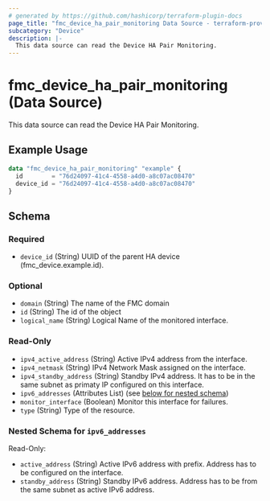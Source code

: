 ```yaml
---
# generated by https://github.com/hashicorp/terraform-plugin-docs
page_title: "fmc_device_ha_pair_monitoring Data Source - terraform-provider-fmc"
subcategory: "Device"
description: |-
  This data source can read the Device HA Pair Monitoring.
---
```


# fmc_device_ha_pair_monitoring (Data Source)

This data source can read the Device HA Pair Monitoring.

## Example Usage

```terraform
data "fmc_device_ha_pair_monitoring" "example" {
  id        = "76d24097-41c4-4558-a4d0-a8c07ac08470"
  device_id = "76d24097-41c4-4558-a4d0-a8c07ac08470"
}
```

<!-- schema generated by tfplugindocs -->
## Schema

### Required

- `device_id` (String) UUID of the parent HA device (fmc_device.example.id).

### Optional

- `domain` (String) The name of the FMC domain
- `id` (String) The id of the object
- `logical_name` (String) Logical Name of the monitored interface.

### Read-Only

- `ipv4_active_address` (String) Active IPv4 address from the interface.
- `ipv4_netmask` (String) IPv4 Network Mask assigned on the interface.
- `ipv4_standby_address` (String) Standby IPv4 address. It has to be in the same subnet as primaty IP configured on this interface.
- `ipv6_addresses` (Attributes List) (see [below for nested schema](#nestedatt--ipv6_addresses))
- `monitor_interface` (Boolean) Monitor this interface for failures.
- `type` (String) Type of the resource.

<a id="nestedatt--ipv6_addresses"></a>
### Nested Schema for `ipv6_addresses`

Read-Only:

- `active_address` (String) Active IPv6 address with prefix. Address has to be configured on the interface.
- `standby_address` (String) Standby IPv6 address. Address has to be from the same subnet as active IPv6 address.
